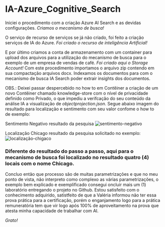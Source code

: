 # IA-Azure_Cognitive_Search

Iniciei o procedimento com a criação Azure AI Search e as devidas configurações. *Criamos o mecanismo de busca!*

O serviço de recurso de serviços se já não criado, foi feito a criação serviços de IA do Azure. *Foi criado o recurso de inteligência Artificial!*

E por último criamos a conta de armazenamento com um container para upload dos arquivos para a utilização do mecanismo de busca para o exemplo de um empresa de vendas de café. *Foi criado aqui o Storage Account!*
Com este procedimento importamos o arquivo zip contendo em sua compactação arquivos docx. Indexamos os documentos para com o mecanismo de busca IA Search poder extrair insights dos documentos.

OBS.: Deixei passar despercebido no how to em Contêiner a criação de um novo Contêiner chamado knowledge-store com o nível de privacidade definido como Privado, o que impediu a verifcação do seu conteúdo da análise IA a visualização de *objectprojection.json*.
Segue abaixo imagem do resultado para localização e sentimento com seu valor confome o how to de exemplo:

Sentimento Negativo resultado da pesquisa
![sentimento-negativo](https://github.com/user-attachments/assets/fff5d928-2c31-4183-8902-1893c3ac0e34)

Localização Chicago resultado da pesquisa solicitado no exemplo:
![localização-chigaco](https://github.com/user-attachments/assets/9478be86-7838-43f0-b4f0-d2531e729255)
### Diferente do resultado do passo a passo, aqui para o mecanismo de busca foi localizado no resultado quatro (4) locais com o nome Chicago.

Concluo então que processo são de muitas parametrizações e que no meu ponto de vista, não interpreto como complexo as várias parametrizações, o exemplo bem explicado e exemplificado consegui oncluir mais um (1) laboratório entregando o projeto no Github.
Estou satisfeito com o conhecimento adquirido, satistfeito de que a Valéria informou não ter essa prova prática para a certificação, porém o enganjamento logo para a prática remuneratória tem que vir logo após 100% de aproveitamento na prova que atesta minha capacidade de trabalhar com AI.

*Grato!*






